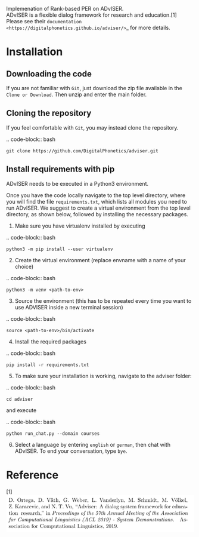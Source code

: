 Implemenation of Rank-based PER on ADvISER.  
ADvISER is a flexible dialog framework for research and education.[1]   
Please see their `documentation <https://digitalphonetics.github.io/adviser/>`_ for more details.  

Installation
============

Downloading the code
--------------------

If you are not familiar with `Git`, just download the zip file available in the ``Clone or Download``. Then unzip and enter the main folder.


Cloning the repository
-----------------------

If you feel comfortable with `Git`, you may instead clone the repository.

.. code-block:: bash

    git clone https://github.com/DigitalPhonetics/adviser.git


Install requirements with pip
------------------------------

ADvISER needs to be executed in a Python3 environment.

Once you have the code locally navigate to the top level directory, where you will find the file
`requirements.txt`, which lists all modules you need to run ADvISER. We suggest to create a
virtual environment from the top level directory, as shown below, followed by installing the necessary packages.


1. Make sure you have virtualenv installed by executing

.. code-block:: bash

    python3 -m pip install --user virtualenv

2. Create the virtual environment (replace envname with a name of your choice)

.. code-block:: bash

    python3 -m venv <path-to-env>

3. Source the environment (this has to be repeated every time you want to use ADVISER inside a
new terminal session)

.. code-block:: bash

    source <path-to-env>/bin/activate

4. Install the required packages

.. code-block:: bash

    pip install -r requirements.txt

5. To make sure your installation is working, navigate to the adviser folder:

.. code-block:: bash

    cd adviser

and execute

.. code-block:: bash

    python run_chat.py --domain courses

6. Select a language by entering `english` or `german`, then chat with ADvISER. To end your
conversation, type `bye`.


Reference
===========
[1]![ref](https://github.com/Mallory24/adviser/blob/rank-based-PER-DQN/docs/ref.png)
